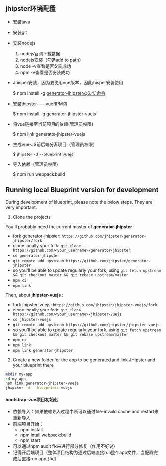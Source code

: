 ## jhipster环境配置

- 安装java

- 安装git

- 安装nodejs

  1. nodejs官网下载数据
  2. nodejs安装（勾选add to path）
  3. node -v查看是否安装成功
  4. npm -v查看是否安装成功

- Jhisper安装，因为要使用vue版本，因此jhisper安装使用

  $ npm install -g generator-jhipster@6.4.1命令

- 安装jhipster——vueNPM包

  $ npm install -g generator-jhipster-vuejs

- 将vue链接至当前项目的依赖(管理员权限)

  $ npm link generator-jhipster-vuejs

- 生成vue-JS前后端分离项目（管理员权限）

  $ jhipster -d --blueprint vuejs

- 导入依赖（管理员权限）

  $ npm run webpack:build 



## Running local Blueprint version for development

During development of blueprint, please note the below steps. They are very important.

1. Clone the projects

You'll probably need the current master of **generator-jhipster** :

- fork generator-jhipster: `https://github.com/jhipster/generator-jhipster/fork`
- clone locally your fork: `git clone https://github.com/<your_username>/generator-jhipster`
- `cd generator-jhipster`
- `git remote add upstream https://github.com/jhipster/generator-jhipster`
- so you'll be able to update regularly your fork, using `git fetch upstream && git checkout master && git rebase upstream/master`
- `npm ci`
- `npm link`

Then, about **jhipster-vuejs** :

- fork jhipster-vuejs: `https://github.com/jhipster/jhipster-vuejs/fork`
- clone locally your fork: `git clone https://github.com/<your_username>/jhipster-vuejs`
- `cd jhipster-vuejs`
- `git remote add upstream https://github.com/jhipster/jhipster-vuejs`
- so you'll be able to update regularly your fork, using `git fetch upstream && git checkout master && git rebase upstream/master`
- `npm ci`
- `npm link`
- `npm link generator-jhipster`


2. Create a new folder for the app to be generated and link JHipster and your blueprint there

```bash
mkdir my-app
cd my-app
npm link generator-jhipster-vuejs
jhipster -d --blueprints vuejs
```

#### bootstrap-vue项目初始化

- 依赖导入：如果依赖导入过程中断可以通过file-invaild cache and restart来重新导入
- 前端项目开始：
  - npm install
  - npm intall webpack:build
  - npm start
- 可以通过npm audit fix来进行部分修复（作用不好说）
- 记得开后端项目（整体项目结构为通过后端直接run整个app文件，当配置完成后直接run app即可）

